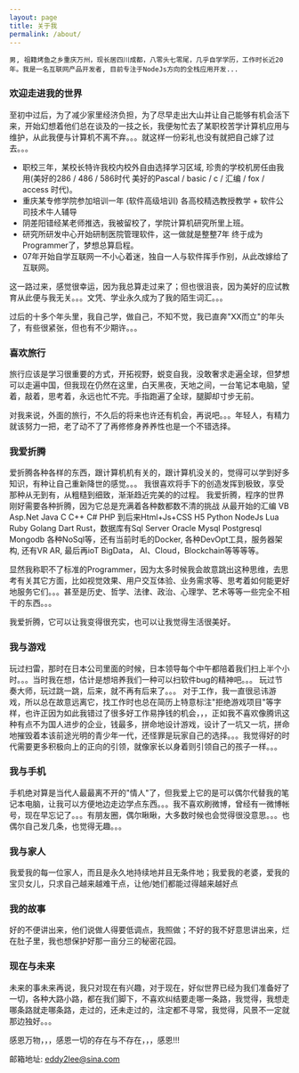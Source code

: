 ```yaml
---
layout: page
title: 关于我
permalink: /about/
---
```

```
男, 祖籍烤鱼之乡重庆万州，现长居四川成都，八零头七零尾，几乎自学学历，工作时长近20年。我是一名互联网产品开发者, 目前专注于NodeJs方向的全栈应用开发...
```

### 欢迎走进我的世界

至初中过后，为了减少家里经济负担，为了尽早走出大山并让自己能够有机会活下来，开始幻想着他们总在谈及的一技之长，我便匆忙去了某职校苦学计算机应用与维护，从此我便与计算机不离不弃。。。就这样一份彩礼也没有就把自己嫁了过去。。。

* 职校三年，某校长特许我校内校外自由选择学习区域, 珍贵的学校机房任由我用(美好的286 / 486 / 586时代 美好的Pascal / basic / c / 汇编 / fox / access 时代)。
* 重庆某专修学院参加培训一年 (软件高级培训) 各高校精选教授教学 + 软件公司技术牛人辅导
* 阴差阳错经某老师推选，我被留校了，学院计算机研究所里上班。
* 研究所研发中心开始研制医院管理软件，这一做就是整整7年 终于成为Programmer了，梦想总算启程。
* 07年开始自学互联网一不小心着迷，独自一人与软件挥手作别，从此改嫁给了互联网。

这一路过来，感觉很幸运，因为我总算走过来了；但也很沮丧，因为美好的应试教育从此便与我无关。。。文凭、学业永久成为了我的陌生词汇。。。

过后的十多个年头里，我自己学，做自己，不知不觉，我已直奔"XX而立"的年头了，有些很紧张，但也有不少期许。。。

### 喜欢旅行 ###

旅行应该是学习很重要的方式，开拓视野，蜕变自我，没敢奢求走遍全球，但梦想可以走遍中国，但我现在仍然在这里，白天黑夜，天地之间，一台笔记本电脑，望着，敲着，思考着，永远也忙不完。手指跑遍了全球，腿脚却寸步无前。

对我来说，外面的旅行，不久后的将来也许还有机会，再说吧。。。年轻人，有精力就该努力一把，老了动不了了再修修身养养性也是一个不错选择。

### 我爱折腾 ###

爱折腾各种各样的东西，跟计算机机有关的，跟计算机没关的，觉得可以学到好多知识，有种让自己重新降世的感觉。。。
我很喜欢将手下的创造发挥到极致，享受那种从无到有，从粗糙到细致，渐渐趋近完美的的过程。
我爱折腾，程序的世界刚好需要各种折腾，因为它总是充满着各种数都数不清的挑战 从最开始的汇编 VB Asp.Net Java C C++ C# PHP 到后来Html+Js+CSS H5 Python NodeJs Lua Ruby Golang Dart Rust，数据库有Sql Server Oracle Mysql Postgresql Mongodb 各种NoSql等，还有当前时毛的Docker, 各种DevOpt工具，服务器架构, 还有VR AR, 最后再ioT BigData， AI、Cloud，Blockchain等等等等。

显然我称职不了标准的Programmer，因为太多时候我会故意跳出这种思维，去思考有关其它方面，比如视觉效果、用户交互体验、业务需求等、思考着如何能更好地服务它们。。。甚至是历史、哲学、法律、政治、心理学、艺术等等一些完全不相干的东西。。。

我爱折腾，它可以让我变得很充实，也可以让我觉得生活很美好。

### 我与游戏 ###

玩过扫雷，那时在日本公司里面的时候，日本领导每个中午都陪着我们扫上半个小时。。。当时我在想，估计是想培养我们一种可以扫软件bug的精神吧。。。
玩过节奏大师，玩过跳一跳，后来，就不再有后来了。。。
对于工作，我一直很忌讳游戏，所以总在故意远离它，找工作时也总在简历上特意标注"拒绝游戏项目"等字样，也许正因为如此我错过了很多好工作易挣钱的机会，，，正如我不喜欢像腾讯这种有点不为国人进步的企业，钱最多，拼命地设计游戏，设计了一坑又一坑，拼命地摧毁着本该前途光明的青少年一代，还怪罪是玩家自己的选择。。。我觉得好的时代需要更多积极向上的正向的引领，就像家长以身着则引领自己的孩子一样。。。

### 我与手机 ###

手机绝对算是当代人最最离不开的"情人"了，但我爱上它的是可以偶尔代替我的笔记本电脑，让我可以方便地边走边学点东西。。。我不喜欢刷微博，曾经有一微博帐号，现在早忘记了。。。有朋友圈，偶尔瞅瞅，大多数时候也会觉得很没意思。。。也偶尔自己发几条，也觉得无趣。。。

### 我与家人 ###
我爱我的每一位家人，而且是永久地持续地并且无条件地；我爱我的老婆，爱我的宝贝女儿，只求自己越来越难干点，让他/她们都能过得越来越好点

### 我的故事 ###

好的不便讲出来，他们说做人得要低调点，我照做；不好的我不好意思讲出来，烂在肚子里，我也想保护好那一亩分三的秘密花园。

### 现在与未来 ###
未来的事未来再说，我只对现在有兴趣，对于现在，好似世界已经为我们准备好了一切，各种大路小路，都在我们脚下，不喜欢纠结要走哪一条路，我觉得，我想走哪条路就走哪条路，走过的，还未走过的，注定都不寻常，我觉得，风景不一定就那边独好。。。

感恩万物，，，感恩一切的存在与不存在，，，感恩!!!

邮箱地址: eddy2lee@sina.com
